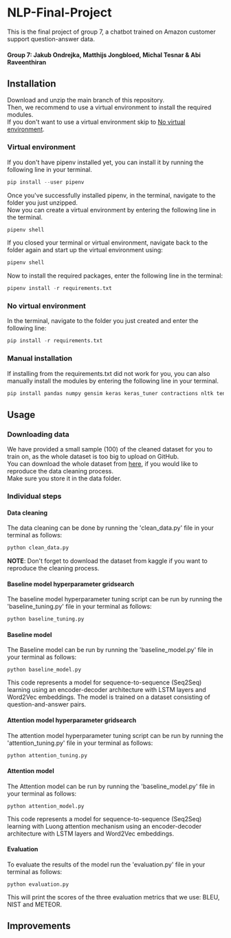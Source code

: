 # NLP-Final-Project

This is the final project of group 7, a chatbot trained on Amazon customer support question-answer data.
#### Group 7: Jakub Ondrejka, Matthijs Jongbloed, Michal Tesnar & Abi Raveenthiran

## Installation 
Download and unzip the main branch of this repository.\
Then, we recommend to use a virtual environment to install the required modules.\
If you don't want to use a virtual environment skip to [No virtual environment](#no-virtual-environment).

### Virtual environment
If you don't have pipenv installed yet, you can install it by running the following line in your terminal.
```python
pip install --user pipenv
```
Once you've successfully installed pipenv,  in the terminal, navigate to the folder you just unzipped.\
Now you can create a virtual environment by entering the following line in the terminal.
```python
pipenv shell
```
If you closed your terminal or virtual environment, navigate back to the folder again and start up the virtual environment using:
```python
pipenv shell
```

Now to install the required packages, enter the following line in the terminal:
```python
pipenv install -r requirements.txt
```

### No virtual environment
In the terminal, navigate to the folder you just created and enter the following line:
```python
pip install -r requirements.txt
```
### Manual installation
If installing from the requirements.txt did not work for you, you can also manually install the modules by entering the following line in your terminal. 
```python
pip install pandas numpy gensim keras keras_tuner contractions nltk tensorflow
```
## Usage
### Downloading data
We have provided a small sample (100) of the cleaned dataset for you to train on, as the whole dataset is too big to upload on GitHub.\
You can download the whole dataset from [here](https://www.kaggle.com/datasets/praneshmukhopadhyay/amazon-questionanswer-dataset?select=single_qna.csv), if you would like to reproduce the data cleaning process.\
Make sure you store it in the data folder.

### Individual steps
#### Data cleaning
The data cleaning can be done by running the 'clean_data.py' file in your terminal as follows:
```python
python clean_data.py
```
**NOTE**: Don't forget to download the dataset from kaggle if you want to reproduce the cleaning process.  
#### Baseline model hyperparameter gridsearch 
The baseline model hyperparameter tuning script can be run by running the 'baseline_tuning.py' file in your terminal as follows:
```python
python baseline_tuning.py
```
#### Baseline model
The Baseline model can be run by running the 'baseline_model.py' file in your terminal as follows:
```
python baseline_model.py
```
This code represents a model for sequence-to-sequence (Seq2Seq) learning using an encoder-decoder architecture with LSTM layers and Word2Vec embeddings. The model is trained on a dataset consisting of question-and-answer pairs. 
#### Attention model hyperparameter gridsearch 
The attention model hyperparameter tuning script can be run by running the 'attention_tuning.py' file in your terminal as follows:
```python
python attention_tuning.py
```
#### Attention model
The Attention model can be run by running the 'baseline_model.py' file in your terminal as follows:
```
python attention_model.py
```
This code represents a model for sequence-to-sequence (Seq2Seq) learning with Luong attention mechanism using an encoder-decoder architecture with LSTM layers and Word2Vec embeddings.
#### Evaluation
To evaluate the results of the model run the 'evaluation.py' file in your terminal as follows:
```
python evaluation.py
```
This will print the scores of the three evaluation metrics that we use: BLEU, NIST and METEOR.
## Improvements


